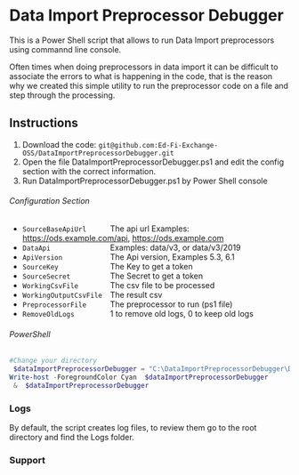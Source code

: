 # Data Import Preprocessor Debugger

This is a Power Shell script that allows to run Data Import preprocessors using commannd line console.

Often times when doing preprocessors in data import it can be difficult to associate the errors to what is happening in the code, that is the reason why we created this simple utility to run the preprocessor code on a file and step through the processing. 

## Instructions
1. Download the code: `git@github.com:Ed-Fi-Exchange-OSS/DataImportPreprocessorDebugger.git`
2. Open the file DataImportPreprocessorDebugger.ps1 and edit the config section with the correct information.
3. Run DataImportPreprocessorDebugger.ps1 by Power Shell console

###### Configuration Section
 * ` SourceBaseApiUrl       `The api url Examples: https://ods.example.com/api, https://ods.example.com
 * ` DataApi                `Examples: data/v3, or data/v3/2019
 * ` ApiVersion             `The Api version, Examples 5.3, 6.1
 * ` SourceKey              `The Key to get a token 
 * ` SourceSecret           `The Secret to get a token 
 * ` WorkingCsvFile         `The csv file to be processed
 * ` WorkingOutputCsvFile   `The result csv
 * ` PreprocessorFile       `The preprocessor to run (ps1 file)
 * ` RemoveOldLogs          `1 to remove old logs, 0 to keep old logs

 
###### PowerShell

```powershell 
#Change your directory
 $dataImportPreprocessorDebugger = "C:\DataImportPreprocessorDebugger\DataImportPreprocessorDebugger.ps1"
Write-host -ForegroundColor Cyan  $dataImportPreprocessorDebugger 
 &  $dataImportPreprocessorDebugger 
``` 

### Logs

By default, the script creates log files, to review them go to the root directory and find the Logs folder.
### Support


